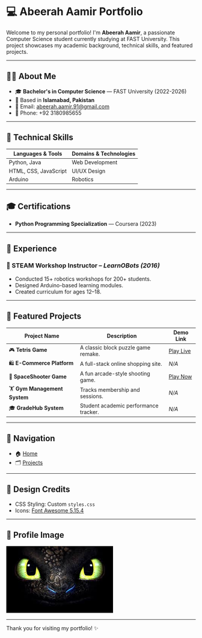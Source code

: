 # 💻 Abeerah Aamir Portfolio

Welcome to my personal portfolio! I'm **Abeerah Aamir**, a passionate Computer Science student currently studying at FAST University. This project showcases my academic background, technical skills, and featured projects.

---

## 👩‍🎓 About Me

- 🎓 **Bachelor's in Computer Science** — FAST University (2022-2026)
- 📍 Based in **Islamabad, Pakistan**
- 📧 Email: [abeerah.aamir.91@gmail.com](mailto:abeerah.aamir.91@gmail.com)
- 📱 Phone: +92 3180985655

---

## 🔧 Technical Skills

| Languages & Tools        | Domains & Technologies        |
|--------------------------|-------------------------------|
| Python, Java             | Web Development               |
| HTML, CSS, JavaScript    | UI/UX Design                  |
| Arduino                  | Robotics                      |

---

## 🎓 Certifications

- **Python Programming Specialization** — Coursera (2023)

---

## 💼 Experience

### 🚀 STEAM Workshop Instructor – *LearnOBots (2016)*
- Conducted 15+ robotics workshops for 200+ students.
- Designed Arduino-based learning modules.
- Created curriculum for ages 12–18.

---

## 🚀 Featured Projects

| Project Name              | Description                          | Demo Link |
|---------------------------|--------------------------------------|-----------|
| 🎮 **Tetris Game**         | A classic block puzzle game remake. | [Play Live](https://tetris.com/play-tetris) |
| 🛍 **E-Commerce Platform** | A full-stack online shopping site.  | *N/A*     |
| 👾 **SpaceShooter Game**   | A fun arcade-style shooting game.   | [Play Now](https://www.crazygames.com/t/space) |
| 🏋 **Gym Management System** | Tracks membership and sessions.    | *N/A*     |
| 🎓 **GradeHub System**     | Student academic performance tracker. | *N/A*   |

---

## 🧭 Navigation

- 🏠 [Home](index.html)
- 🗂 [Projects](projects.html)

---

## 🎨 Design Credits

- CSS Styling: Custom `styles.css`
- Icons: [Font Awesome 5.15.4](https://fontawesome.com)

---

## 📸 Profile Image

![Abeerah Aamir](pfp.jpeg)

---

Thank you for visiting my portfolio! ✨
